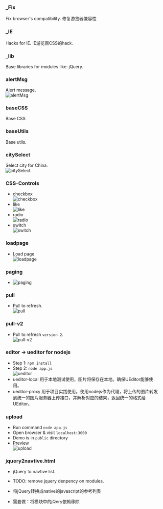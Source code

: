 
### _Fix
Fix browser's compatibility.
修复游览器兼容性

### _IE
Hacks for IE.
IE游览器CSS的hack.

### _lib
Base libraries for modules like: jQuery.

### alertMsg
Alert message.<br>
![alertMsg](./alertMsg/demo.gif)

### baseCSS
Base CSS

### baseUtils
Base utils.

### citySelect
Select city for China.<br>
![citySelect](./citySelect/demo.gif)

### CSS-Controls
* checkbox <br> ![checkbox](./CSS-Controls/checkbox/demo.gif)
* like <br> ![like](./CSS-Controls/like/demo.gif)
* radio <br>  ![radio](./CSS-Controls/radio/demo.png)
* switch <br> ![switch](./CSS-Controls/switch/demo.gif)

### loadpage
* Load page <br> ![loadpage](./loadpage/demo.gif)

### paging
* ![paging](./paging/demo.gif)

### pull
* Pull to refresh. <br> ![pull](./pull/demo.gif)

### pull-v2
* Pull to refresh `version 2`. <br> ![pull-v2](./pull-v2/demo.gif)


### editor -> ueditor for nodejs

* Step 1: `npm install`
* Step 2: `node app.js` <br> ![ueditor](./editor/ueditor/demo.gif)
* ueditor-local 用于本地测试使用，图片将保存在本地。确保UEditor能够使用。
* ueditor-proxy 用于项目实践使用，使用nodejs作为代理，将上传的图片转发到统一的图片服务器上传接口，并解析对应的结果，返回统一的格式给UEditor。


### upload
* Run command `node app.js`
* Open browser & visit `localhost:3000`
* Demo is in `public` directory
* Preview <br> ![upload](./upload/demo.gif)


### jquery2navtive.html
* jQuery to navtive list.
* TODO: remove jquery denpency on modules.

* 将jQuery转换成native的javascript的参考列表
* 需要做：将模块中的jQery依赖移除
